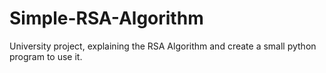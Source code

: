 # Simple-RSA-Algorithm
University project, explaining the RSA Algorithm and create a small python program to use it. 
